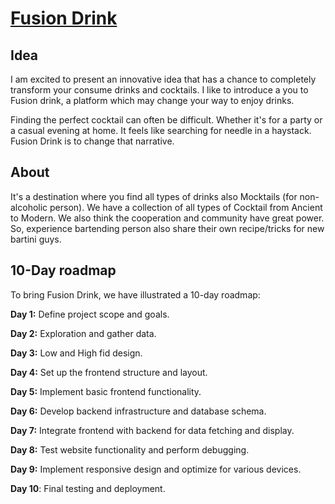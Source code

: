 # [Fusion Drink](https://fusion_drink.netlify.app/)
## Idea

I am excited to present an innovative idea that has a chance to completely transform your consume drinks and cocktails. I like to introduce a you to Fusion drink, a platform which may change your way to enjoy drinks.

Finding the perfect cocktail can often be difficult. Whether it's for a party or a casual evening at home. It feels like searching for needle in a haystack. Fusion Drink is to change that narrative.

## About

It's a destination where you find all types of drinks also Mocktails (for non-alcoholic person). We have a collection of all types of Cocktail from Ancient to Modern. We also think the cooperation and community have great power. So, experience bartending person also share their own recipe/tricks for new bartini guys.

## 10-Day roadmap
To bring Fusion Drink, we have illustrated a 10-day roadmap:

**Day 1:** Define project scope and goals.

**Day 2:** Exploration and gather data.

**Day 3:** Low and High fid design.

**Day 4:** Set up the frontend structure and layout.

**Day 5:** Implement basic frontend functionality.

**Day 6:** Develop backend infrastructure and database schema.

**Day 7:** Integrate frontend with backend for data fetching and display.

**Day 8:** Test website functionality and perform debugging.

**Day 9:** Implement responsive design and optimize for various devices.

**Day 10**: Final testing and deployment.